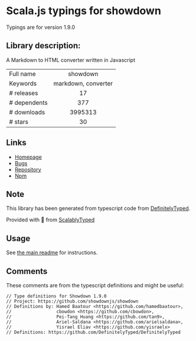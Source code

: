 
# Scala.js typings for showdown

Typings are for version 1.9.0

## Library description:
A Markdown to HTML converter written in Javascript

|                    |                 |
| ------------------ | :-------------: |
| Full name          | showdown |
| Keywords           | markdown, converter |
| # releases         | 17 |
| # dependents       | 377 |
| # downloads        | 3995313 |
| # stars            | 30 |

## Links
- [Homepage](http://showdownjs.com/)
- [Bugs](https://github.com/showdownjs/showdown/issues)
- [Repository](https://github.com/showdownjs/showdown)
- [Npm](https://www.npmjs.com/package/showdown)
    


## Note
This library has been generated from typescript code from [DefinitelyTyped](https://definitelytyped.org).

Provided with :purple_heart: from [ScalablyTyped](https://github.com/oyvindberg/ScalablyTyped)

## Usage
See [the main readme](../../readme.md) for instructions.

## Comments

These comments are from the typescript definitions and might be useful:
```
// Type definitions for Showdown 1.9.0
// Project: https://github.com/showdownjs/showdown
// Definitions by: Hamed Baatour <https://github.com/hamedbaatour>,
//                 cbowdon <https://github.com/cbowdon>,
//                 Pei-Tang Huang <https://github.com/tan9>,
//                 Ariel-Saldana <https://github.com/arielsaldana>,
//                 Yisrael Eliav <https://github.com/yisraelx>
// Definitions: https://github.com/DefinitelyTyped/DefinitelyTyped

```

